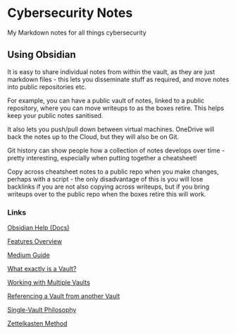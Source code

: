 # Cybersecurity Notes
My Markdown notes for all things cybersecurity

## Using Obsidian

It is easy to share individual notes from within the vault, as they are just markdown files - this lets you disseminate stuff as required, and move notes into public repositories etc.

For example, you can have a public vault of notes, linked to a public repository, where you can move writeups to as the boxes retire. This helps keep your public notes sanitised.

It also lets you push/pull down between virtual machines. OneDrive will back the notes up to the Cloud, but they will also be on Git.

Git history can show people how a collection of notes develops over time - pretty interesting, especially when putting together a cheatsheet!

Copy across cheatsheet notes to a public repo when you make changes, perhaps with a script - the only disadvantage of this is you will lose backlinks if you are not also copying across writeups, but if you bring writeups over to the public repo when the boxes retire this will work.

### Links

[Obsidian Help (Docs)](https://help.obsidian.md/Index)

[Features Overview](https://obsidian.md/features)

[Medium Guide](https://medium.com/swlh/take-better-notes-with-this-free-note-taking-app-that-wants-to-be-your-second-brain-1a97909a677b)

[What exactly is a Vault?](https://forum.obsidian.md/t/what-exactly-is-a-vault/4369/2)

[Working with Multiple Vaults](https://help.obsidian.md/How+to/Working+with+multiple+vaults)

[Referencing a Vault from another Vault](https://www.reddit.com/r/ObsidianMD/comments/hhat70/reference_a_vault_in_another_valut/)

[Single-Vault Philosophy](https://forum.obsidian.md/t/one-vault-vs-multiple-vaults/1445)

[Zettelkasten Method](https://medium.com/@rebeccawilliams9941/the-zettelkasten-method-examples-to-help-you-get-started-8f8a44fa9ae6)